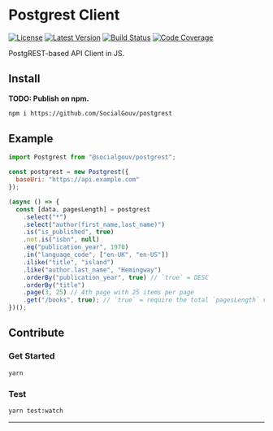 # Postgrest Client

[![License][img-license]][link-license]
[![Latest Version][img-version]][link-version]
[![Build Status][img-travis]][link-travis]
[![Code Coverage][img-coveralls]][link-coveralls]

PostgREST-based API Client in JS.

## Install

**TODO: Publish on npm.**

```bash
npm i https://github.com/SocialGouv/postgrest
```

## Example

```js
import Postgrest from "@socialgouv/postgrest";

const postgrest = new Postgrest({
  baseUri: "https://api.example.com"
});

(async () => {
  const [data, pagesLength] = postgrest
    .select("*")
    .select("author(first_name,last_name)")
    .is("is_published", true)
    .not.is("isbn", null)
    .eq("publication_year", 1970)
    .in("language_code", ["en-UK", "en-US"])
    .ilike("title", "island")
    .like("author.last_name", "Hemingway")
    .orderBy("publication_year", true) // `true` = DESC
    .orderBy("title")
    .page(3, 25) // 4th page with 25 items per page
    .get("/books", true); // `true` = require the total `pagesLength` value to be calculated
})();
```

## Contribute

### Get Started

```bash
yarn
```

### Test

```bash
yarn test:watch
```

---

[img-coveralls]: https://img.shields.io/coveralls/github/SocialGouv/postgrest/master?style=flat-square
[img-license]: https://img.shields.io/badge/License-Apache%202.0-blue?style=flat-square
[img-travis]: https://img.shields.io/travis/com/SocialGouv/postgrest/master?style=flat-square
[img-version]: https://img.shields.io/github/package-json/v/SocialGouv/postgrest?style=flat-square
[link-coveralls]: https://coveralls.io/github/SocialGouv/postgrest
[link-license]: https://github.com/SocialGouv/postgrest/blob/master/LICENSE
[link-mattermost]: https://mattermost.com
[link-travis]: https://travis-ci.com/SocialGouv/postgrest
[link-version]: https://github.com/SocialGouv/postgrest/releases
